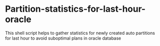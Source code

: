 # Partition-statistics-for-last-hour-oracle
This shell script helps to gather statistics for newly created auto partitions for last hour to avoid suboptimal plans in oracle database
